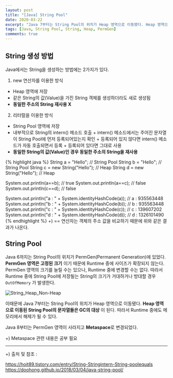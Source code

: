 ```yaml
---
layout: post
title: "[Java] String Pool"
date: 2020-03-22
excerpt: "Java 7부터는 String Pool의 위치가 Heap 영역으로 이동됐다. Heap 영역으로 이동된 String Pool의 문자열들은 GC의 대상이 된다."
tags: [Java, String Pool, String, Heap, PermGen]
comments: true
---
```


## String 생성 방법
 Java에서는 String을 생성하는 방법에는 2가지가 있다.

 1. new 연산자를 이용한 방식
  - Heap 영역에 저장
  - 같은 String의 값(Value)을 가진 String 객체를 생성하더라도 새로 생성됨
  - **동일한 주소의 String 재사용 X**

 2. 리터럴을 이용한 방식
  - String Pool 영역에 저장
  - 내부적으로 String의 intern() 메소드 호출
        + intern() 메소드에서는 주어진 문자열이 String Pool에 먼저 등록되어있는지 확인
           + 등록되어 있지 않다면 intern() 메소드가 자동 호출되면서 등록
           + 등록되어 있다면 그대로 사용
  - **동일한 String의 값(Value)인 경우 동일한 주소의 String을 재사용**


{% highlight java %}
String a = "Hello"; // String Pool
String b = "Hello"; // String Pool
String c = new String("Hello"); // Heap
String d = new String("Hello"); // Heap

System.out.println(a==b); // true
System.out.println(a==c); // false
System.out.println(c==d); // false

System.out.println("a : " + System.identityHashCode(a)); // a : 935563448
System.out.println("b : " + System.identityHashCode(b)); // b : 935563448
System.out.println("c : " + System.identityHashCode(c)); // c : 139607202
System.out.println("d : " + System.identityHashCode(d)); // d : 1326101490
{% endhighlight %}
+) == 연산자는 객체의 주소 값을 비교하기 때문에 위와 같은 결과가 나온다.



## String Pool
Java 6까지는 String Pool의 위치가 PermGen(Permanent Generation)에 있었다. **PermGen 영역은 고정된 크기** 이기 때문에 Runtime 중에 사이즈가 확장되지 않는다. PermGen 영역의 크기를 늘릴 수는 있으나, Runtime 중에 변경할 수는 없다. 따라서 Runtime 중에 String Pool에 저장될는 String의 크기가 거대하거나 방대할 경우 `OutOfMemory` 가 발생한다.

![String_Heap_Non-Heap](https://github.com/eunkong/eunkong.github.io/tree/master/_post/img/String_Pool/String_Heap_Non-Heap.PNG)

이때문에 Java 7부터는 String Pool의 위치가 Heap 영역으로 이동됐다. **Heap 영역으로 이동된 String Pool의 문자열들은 GC의 대상** 이 된다. 따라서 Runtime 중에도 메모리에서 해제가 될 수 있다.

Java 8부터는 PermGen 영역이 사라지고 **Metaspace**로 변경되었다.

+) Metaspace 관련 내용은 공부 필요

------------------------

+) 출처 및 참조 :

<https://hoit89.tistory.com/entry/String-Stringintern-String-poolequals>
<https://doohong.github.io/2018/03/04/java-string-pool/>
